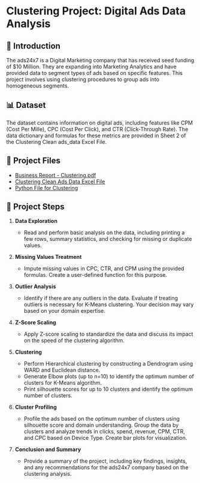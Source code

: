 # Clustering Project: Digital Ads Data Analysis

## 🚀 Introduction

The ads24x7 is a Digital Marketing company that has received seed funding of $10 Million. They are expanding into Marketing Analytics and have provided data to segment types of ads based on specific features. This project involves using clustering procedures to group ads into homogeneous segments.

## 📊 Dataset

The dataset contains information on digital ads, including features like CPM (Cost Per Mille), CPC (Cost Per Click), and CTR (Click-Through Rate). The data dictionary and formulas for these metrics are provided in Sheet 2 of the Clustering Clean ads_data Excel File.

## 📁 Project Files

- [Business Report - Clustering.pdf](Business+Report-Clustering.pdf)
- [Clustering Clean Ads Data Excel File](Clustering%20Clean%20Ads_Data.xlsx)
- [Python File for Clustering](Python_file_clustering.ipynb)

## 📝 Project Steps

1. **Data Exploration**
   - Read and perform basic analysis on the data, including printing a few rows, summary statistics, and checking for missing or duplicate values.

2. **Missing Values Treatment**
   - Impute missing values in CPC, CTR, and CPM using the provided formulas. Create a user-defined function for this purpose.

3. **Outlier Analysis**
   - Identify if there are any outliers in the data. Evaluate if treating outliers is necessary for K-Means clustering. Your decision may vary based on your domain expertise.

4. **Z-Score Scaling**
   - Apply Z-score scaling to standardize the data and discuss its impact on the speed of the clustering algorithm.

5. **Clustering**
   - Perform Hierarchical clustering by constructing a Dendrogram using WARD and Euclidean distance.
   - Generate Elbow plots (up to n=10) to identify the optimum number of clusters for K-Means algorithm.
   - Print silhouette scores for up to 10 clusters and identify the optimum number of clusters.

6. **Cluster Profiling**
   - Profile the ads based on the optimum number of clusters using silhouette score and domain understanding. Group the data by clusters and analyze trends in clicks, spend, revenue, CPM, CTR, and CPC based on Device Type. Create bar plots for visualization.

7. **Conclusion and Summary**
   - Provide a summary of the project, including key findings, insights, and any recommendations for the ads24x7 company based on the clustering analysis.

